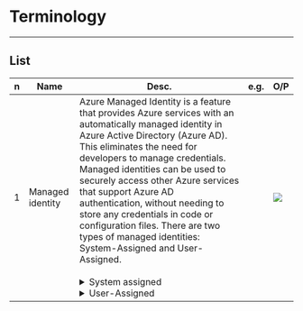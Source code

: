 # Terminology

---

## List
|n|Name|Desc.|e.g.|O/P|
|-|----|-----|----|---|
|1|Managed identity|Azure Managed Identity is a feature that provides Azure services with an automatically managed identity in Azure Active Directory (Azure AD). This eliminates the need for developers to manage credentials. Managed identities can be used to securely access other Azure services that support Azure AD authentication, without needing to store any credentials in code or configuration files. There are two types of managed identities: System-Assigned and User-Assigned.<br/><br/><details><summary>System assigned</summary>This is enabled directly on an Azure service instance. When the service instance is deleted, Azure automatically cleans up the credentials and the identity in Azure AD.</details><details><summary>User-Assigned</summary>This is a standalone Azure resource that can be assigned to one or more Azure service instances. It's created independently of the services that use it, and its lifecycle is managed separately from the service instances it's assigned to.</details>||<img src="https://i.imgur.com/3q9BHpj.png">|
